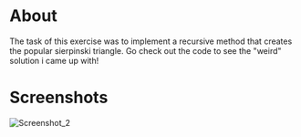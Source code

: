 # About
The task of this exercise was to implement a recursive method that creates the popular sierpinski triangle. Go check out the code to see the "weird" solution i came up with!

# Screenshots
![Screenshot_2](https://user-images.githubusercontent.com/83656997/148783508-ec243045-633c-4ca3-8ab0-e93787708f59.png)
